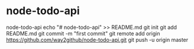 # node-todo-api
node-todo-api
echo "# node-todo-api" >> README.md
git init
git add README.md
git commit -m "first commit"
git remote add origin https://github.com/way2github/node-todo-api.git
git push -u origin master
